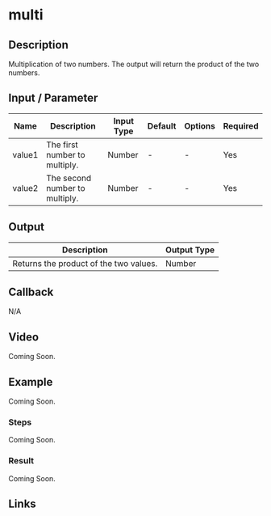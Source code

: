 ﻿# multi

## Description

Multiplication of two numbers. The output will return the product of the two numbers.

## Input / Parameter

| Name | Description | Input Type | Default | Options | Required |
| ------ | ------ | ------ | ------ | ------ | ------ |
| value1 | The first number to multiply. | Number | - | - | Yes |
| value2 | The second number to multiply. | Number | - | - | Yes |

## Output

| Description | Output Type |
| ------ | ------ |
| Returns the product of the two values. | Number |

## Callback

N/A

## Video

Coming Soon.

<!-- Format: [![Video]({image-path}?raw=true)]({url-link}) -->

## Example

Coming Soon.

<!-- Share a scenario, like a user requirements. -->

### Steps

Coming Soon.

<!-- Show the steps and share some screenshots.

1. .....

Format: ![]({image-path}?raw=true) -->

### Result

Coming Soon.

<!-- Explain the output.

Format: ![]({image-path}?raw=true) -->

## Links